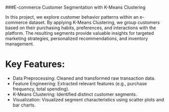 ###E-commerce Customer Segmentation with K-Means Clustering

In this project, we explore customer behavior patterns within an e-commerce dataset. By applying K-Means Clustering, we group customers based on their purchasing habits, preferences, and interactions with the platform. The resulting segments provide valuable insights for targeted marketing strategies, personalized recommendations, and inventory management.

Key Features:
==============

- Data Preprocessing: Cleaned and transformed raw transaction data.
- Feature Engineering: Extracted relevant features (e.g., purchase frequency, total spending).
- K-Means Clustering: Identified distinct customer segments.
- Visualization: Visualized segment characteristics using scatter plots and bar charts.
